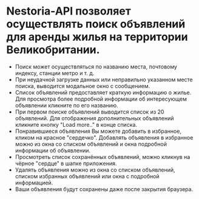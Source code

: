 # Nestoria-API позволяет осуществлять поиск объявлений для аренды жилья на территории Великобритании.

*	Поиск может осуществляться по названию места, почтовому индексу, станции метро и т. д.
*	При неудачной загрузке данных или неправильно указанном месте поиска, выводится модальное окно с сообщением.
*	Список объявлений предоставляет краткую информацию о жилье. Для просмотра более подробной информации об интересующем объявлении кликните по его названию.
*	При первом поиске объявлений выводится список из 20 объявлений. Для отображения дополнительных объявлений кликните кнопку "Load more.." в конце списка.
*	Понравившиеся объявления Вы можете добавить в избранное, кликом на красное "сердечко". Добавлять объявления в избранное можно из окна со списком объявлений и окна подробной информации об объявлении.
*	Просмотреть список сохранённых объявлений, можно кликнув на чёрное "сердце" в шапке приложения.
*	Удалять объявления можно из окна со списком объявлений, списком избранных объявлений или окна с подробной информацией.
*	Ваши объявления будут сохранены даже после закрытия браузера.
